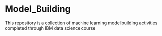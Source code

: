 # Model_Building

This repository is a collection of machine learning model building activities completed through IBM data science course
